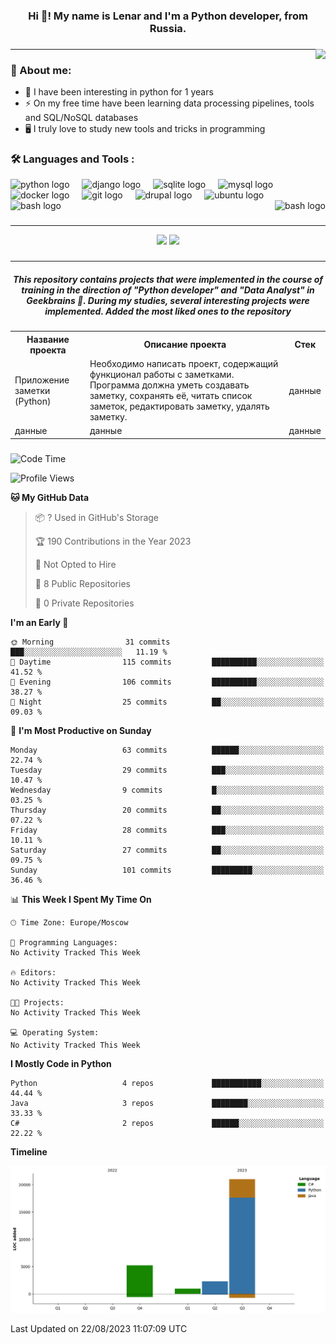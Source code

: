 ###

<h3 align="center">Hi 👋! My name is Lenar and I'm a Python developer, from Russia. </h3>

###

<img align="right" height="220" src="https://media.giphy.com/media/Y4ak9Ki2GZCbJxAnJD/giphy.gif"  />

###
_____________________________
### 💾 About me:
* 🐍 I have been interesting in python for 1 years
* ⚡ On my free time have been learning data processing pipelines, tools and SQL/NoSQL databases
* 🖥️ I truly love to study new tools and tricks in programming

###

### 🛠  Languages and Tools :
<div align="left">
  <img src="https://cdn.jsdelivr.net/gh/devicons/devicon/icons/python/python-original.svg" height="30" alt="python logo"  />
  <img width="12" />
  <img src="https://cdn.jsdelivr.net/gh/devicons/devicon/icons/django/django-plain.svg" height="30" alt="django logo"  />
  <img width="12" />
  <img src="https://cdn.jsdelivr.net/gh/devicons/devicon/icons/sqlite/sqlite-original.svg" height="30" alt="sqlite logo"  />
  <img width="12" />
  <img src="https://cdn.jsdelivr.net/gh/devicons/devicon/icons/mysql/mysql-original.svg" height="30" alt="mysql logo"  />
  <img width="12" />
  <img src="https://cdn.jsdelivr.net/gh/devicons/devicon/icons/docker/docker-original.svg" height="30" alt="docker logo"  />
  <img width="12" />
  <img src="https://cdn.jsdelivr.net/gh/devicons/devicon/icons/git/git-original.svg" height="30" alt="git logo"  />
  <img width="12" />
  <img src="https://cdn.jsdelivr.net/gh/devicons/devicon/icons/drupal/drupal-original.svg" height="30" alt="drupal logo"  />
  <img width="12" />
  <img src="https://cdn.jsdelivr.net/gh/devicons/devicon/icons/ubuntu/ubuntu-plain.svg" height="30" alt="ubuntu logo"  />
  <img width="12" />
  <img src="https://cdn.jsdelivr.net/gh/devicons/devicon/icons/bash/bash-original.svg" height="30" alt="bash logo"  />
  <img width="12" />
  <img align="right" src="https://www.codewars.com/users/lenaruch/badges/large" height="30" alt="bash logo"  />
  <img width="12" />
</div>

###
_______________

<div align="center">
  <img src="https://github-readme-stats.vercel.app/api/top-langs/?username=lenaruch&layout=compact&line_height=21" height="140" />
  <img src="https://github-readme-stats.vercel.app/api?username=lenaruch&show_icons=true&hide_title=true&line_height=21" height="140"/>
</div>

###

____
<div align="center">
  <h5>This repository contains projects that were implemented in the course of training in the direction of <em>"Python developer"</em> and <em>"Data Analyst"</em> in Geekbrains 🧠. During my studies, several interesting projects were implemented. Added the most liked ones to the repository</h5>
</div>

###

<table align="center">
<tr><th align="center">Название проекта</th><th align="center">Описание проекта</th><th align="center">Стек</th></tr>
<tr><td>Приложение заметки (Python)</td><td>Необходимо написать проект, содержащий функционал работы с заметками.
Программа должна уметь создавать заметку, сохранять её, читать список
заметок, редактировать заметку, удалять заметку.</td><td>данные</td></tr>
<tr><td>данные</td><td>данные</td><td>данные</td></tr>
</table>

###
<!--START_SECTION:waka-->
![Code Time](http://img.shields.io/badge/Code%20Time-8%20mins-blue)

![Profile Views](http://img.shields.io/badge/Profile%20Views-0-blue)

**🐱 My GitHub Data** 

> 📦 ? Used in GitHub's Storage 
 > 
> 🏆 190 Contributions in the Year 2023
 > 
> 🚫 Not Opted to Hire
 > 
> 📜 8 Public Repositories 
 > 
> 🔑 0 Private Repositories 
 > 
**I'm an Early 🐤** 

```text
🌞 Morning                31 commits          ███░░░░░░░░░░░░░░░░░░░░░░   11.19 % 
🌆 Daytime                115 commits         ██████████░░░░░░░░░░░░░░░   41.52 % 
🌃 Evening                106 commits         ██████████░░░░░░░░░░░░░░░   38.27 % 
🌙 Night                  25 commits          ██░░░░░░░░░░░░░░░░░░░░░░░   09.03 % 
```
📅 **I'm Most Productive on Sunday** 

```text
Monday                   63 commits          ██████░░░░░░░░░░░░░░░░░░░   22.74 % 
Tuesday                  29 commits          ███░░░░░░░░░░░░░░░░░░░░░░   10.47 % 
Wednesday                9 commits           █░░░░░░░░░░░░░░░░░░░░░░░░   03.25 % 
Thursday                 20 commits          ██░░░░░░░░░░░░░░░░░░░░░░░   07.22 % 
Friday                   28 commits          ███░░░░░░░░░░░░░░░░░░░░░░   10.11 % 
Saturday                 27 commits          ██░░░░░░░░░░░░░░░░░░░░░░░   09.75 % 
Sunday                   101 commits         █████████░░░░░░░░░░░░░░░░   36.46 % 
```


📊 **This Week I Spent My Time On** 

```text
🕑︎ Time Zone: Europe/Moscow

💬 Programming Languages: 
No Activity Tracked This Week

🔥 Editors: 
No Activity Tracked This Week

🐱‍💻 Projects: 
No Activity Tracked This Week

💻 Operating System: 
No Activity Tracked This Week
```

**I Mostly Code in Python** 

```text
Python                   4 repos             ███████████░░░░░░░░░░░░░░   44.44 % 
Java                     3 repos             ████████░░░░░░░░░░░░░░░░░   33.33 % 
C#                       2 repos             ██████░░░░░░░░░░░░░░░░░░░   22.22 % 
```



**Timeline**

![Lines of Code chart](https://raw.githubusercontent.com/lenaruch/lenaruch/main/assets/bar_graph.png)


 Last Updated on 22/08/2023 11:07:09 UTC
<!--END_SECTION:waka-->

